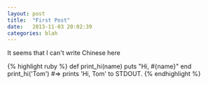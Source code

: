 ```yaml
---
layout: post
title:  "First Post"
date:   2013-11-03 20:02:39
categories: blah
---
```


It seems that I can't write Chinese here

{% highlight ruby %}
def print_hi(name)
  puts "Hi, #{name}"
end
print_hi('Tom')
#=> prints 'Hi, Tom' to STDOUT.
{% endhighlight %}

[jekyll-gh]: https://github.com/mojombo/jekyll
[jekyll]:    http://jekyllrb.com
